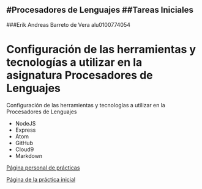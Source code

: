 #Procesadores de Lenguajes
##Tareas Iniciales
---
###Erik Andreas Barreto de Vera alu0100774054

Configuración de las herramientas y tecnologías a utilizar en la asignatura Procesadores de Lenguajes
=======
Configuración de las herramientas y tecnologías a utilizar en la Procesadores de Lenguajes

* NodeJS
* Express
* Atom
* GitHub
* Cloud9
* Markdown

[Página personal de prácticas](http://alu0100774054.github.io/)

[Página de la práctica inicial](http://ull-esit-gradoii-pl.github.io/tareas-iniciales-alu0100774054/)

